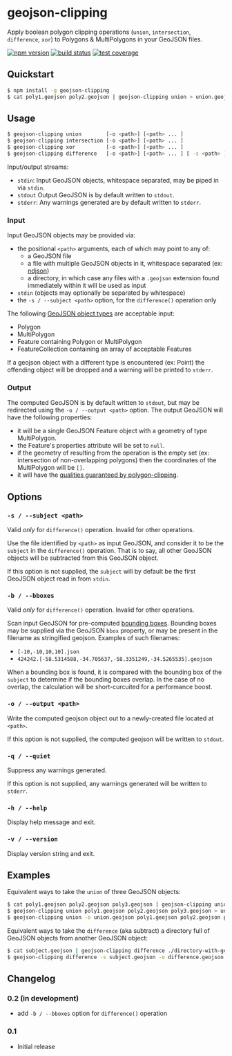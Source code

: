 # geojson-clipping

Apply boolean polygon clipping operations (`union`, `intersection`, `difference`, `xor`) to Polygons & MultiPolygons in your GeoJSON files.

[![npm version](https://img.shields.io/npm/v/geojson-clipping.svg)](https://www.npmjs.com/package/geojson-clipping)
[![build status](https://img.shields.io/travis/mfogel/geojson-clipping.svg)](https://travis-ci.org/mfogel/geojson-clipping)
[![test coverage](https://img.shields.io/coveralls/mfogel/geojson-clipping/master.svg)](https://coveralls.io/r/mfogel/geojson-clipping)

## Quickstart

```sh
$ npm install -g geojson-clipping
$ cat poly1.geojson poly2.geojson | geojson-clipping union > union.geojson
```

## Usage

```sh
$ geojson-clipping union        [-o <path>] [<path> ... ]
$ geojson-clipping intersection [-o <path>] [<path> ... ]
$ geojson-clipping xor          [-o <path>] [<path> ... ]
$ geojson-clipping difference   [-o <path>] [<path> ... ] [ -s <path> ]
```

Input/output streams:

 * `stdin`: Input GeoJSON objects, whitespace separated, may be piped in via `stdin`.
 * `stdout` Output GeoJSON is by default written to `stdout`.
 * `stderr`: Any warnings generated are by default written to `stderr`.

### Input

Input GeoJSON objects may be provided via:

 * the positional `<path>` arguments, each of which may point to any of:
   * a GeoJSON file
   * a file with multiple GeoJSON objects in it, whitespace separated (ex: [ndjson](http://ndjson.org/))
   * a directory, in which case any files with a `.geojson` extension found immediately within it will be used as input
 * `stdin` (objects may optionally be separated by whitespace)
 * the `-s / --subject <path>` option, for the `difference()` operation only

The following [GeoJSON object types](https://tools.ietf.org/html/rfc7946#section-3) are acceptable input:

 * Polygon
 * MultiPolygon
 * Feature containing Polygon or MultiPolygon
 * FeatureCollection containing an array of acceptable Features

If a geojson object with a different type is encountered (ex: Point) the offending object will be dropped and a warning will be printed to `stderr`.

### Output

The computed GeoJSON is by default written to `stdout`, but may be redirected using the `-o / --output <path>` option. The output GeoJSON will have the following properties:

 * it will be a single GeoJSON Feature object with a geometry of type MultiPolygon.
 * the Feature's properties attribute will be set to `null`.
 * if the geometry of resulting from the operation is the empty set (ex: intersection of non-overlapping polygons) then the coordinates of the MultiPolygon will be `[]`.
 * it will have the [qualities guaranteed by polygon-clipping](https://github.com/mfogel/polygon-clipping#output).

## Options

### `-s / --subject <path>`

Valid *only* for `difference()` operation. Invalid for other operations.

Use the file identified by `<path>` as input GeoJSON, and consider it to be the `subject` in the `difference()` operation. That is to say, all other GeoJSON objects will be subtracted from this GeoJSON object.

If this option is not supplied, the `subject` will by default be the first GeoJSON object read in from `stdin`.

### `-b / --bboxes`

Valid *only* for `difference()` operation. Invalid for other operations.

Scan input GeoJSON for pre-computed [bounding boxes](https://tools.ietf.org/html/rfc7946#section-5). Bounding boxes may be supplied via the GeoJSON `bbox` property, or may be present in the filename as stringified geojson. Examples of such filenames:

* `[-10,-10,10,10].json`
* `424242.[-58.5314588,-34.705637,-58.3351249,-34.5265535].geojson`

When a bounding box is found, it is compared with the bounding box of the `subject` to determine if the bounding boxes overlap. In the case of no overlap, the calculation will be short-curcuited for a performance boost.

### `-o / --output <path>`

Write the computed geojson object out to a newly-created file located at `<path>`.

If this option is not supplied, the computed geojson will be written to `stdout`.

### `-q / --quiet`

Suppress any warnings generated.

If this option is not supplied, any warnings generated will be written to `stderr`.

### `-h / --help`

Display help message and exit.

### `-v / --version`

Display version string and exit.

## Examples

Equivalent ways to take the `union` of three GeoJSON objects:

```sh
$ cat poly1.geojson poly2.geojson poly3.geojson | geojson-clipping union > union.geojson
$ geojson-clipping union poly1.geojson poly2.geojson poly3.geojson > union.geojson
$ geojson-clipping union -o union.geojson poly1.geojson poly2.geojson poly3.geojson
```

Equivalent ways to take the `difference` (aka subtract) a directory full of GeoJSON objects from another GeoJSON object:

```sh
$ cat subject.geojson | geojson-clipping difference ./directory-with-geojson-files > difference.geojson
$ geojson-clipping difference -s subject.geojson -o difference.geojson ./directory-with-geojson-files
```

## Changelog

### 0.2 (in development)

* add `-b / --bboxes` option for `difference()` operation

### 0.1

* Initial release
